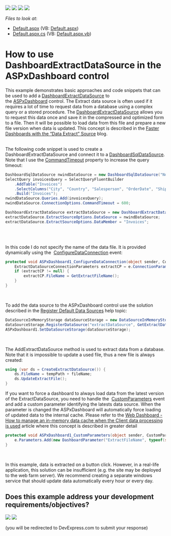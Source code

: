 <!-- default badges list -->
![](https://img.shields.io/endpoint?url=https://codecentral.devexpress.com/api/v1/VersionRange/128580409/16.2.6%2B)
[![](https://img.shields.io/badge/Open_in_DevExpress_Support_Center-FF7200?style=flat-square&logo=DevExpress&logoColor=white)](https://supportcenter.devexpress.com/ticket/details/T506198)
[![](https://img.shields.io/badge/📖_How_to_use_DevExpress_Examples-e9f6fc?style=flat-square)](https://docs.devexpress.com/GeneralInformation/403183)
[![](https://img.shields.io/badge/💬_Leave_Feedback-feecdd?style=flat-square)](#does-this-example-address-your-development-requirementsobjectives)
<!-- default badges end -->
<!-- default file list -->
*Files to look at*:

* [Default.aspx](./CS/ASP_WebDashboard/Default.aspx) (VB: [Default.aspx](./VB/ASP_WebDashboard/Default.aspx))
* [Default.aspx.cs](./CS/ASP_WebDashboard/Default.aspx.cs) (VB: [Default.aspx.vb](./VB/ASP_WebDashboard/Default.aspx.vb))
<!-- default file list end -->
# How to use DashboardExtractDataSource in the ASPxDashboard control


<p>This example demonstrates basic approaches and code snippets that can be used to add a <a href="https://documentation.devexpress.com/Dashboard/clsDevExpressDashboardCommonDashboardExtractDataSourcetopic.aspx">DashboardExtractDataSource</a> to the <a href="https://documentation.devexpress.com/Dashboard/clsDevExpressDashboardWebASPxDashboardtopic.aspx">ASPxDashboard</a> control. The Extract data source is often used if it requires a lot of time to request data from a database using a complex query or a stored procedure. The <a href="https://documentation.devexpress.com/Dashboard/clsDevExpressDashboardCommonDashboardExtractDataSourcetopic.aspx">DashboardExtractDataSource</a> allows you to request this data once and save it in the compressed and optimized form to a file. Then it will be possible to load data from this file and prepare a new file version when data is updated. This concept is described in the <a href="https://community.devexpress.com/blogs/news/archive/2016/08/16/faster-dashboards-with-the-data-extract-source.aspx">Faster Dashboards with the “Data Extract” Source</a> blog.</p>
<p><br>The following code snippet is used to create a DashboardExtractDataSource and connect it to a <a href="https://documentation.devexpress.com/Dashboard/clsDevExpressDashboardCommonDashboardSqlDataSourcetopic.aspx">DashboardSqlDataSource</a>. Note that I use the <a href="https://documentation.devexpress.com/CoreLibraries/DevExpressDataAccessSqlConnectionOptions_CommandTimeouttopic.aspx">CommandTimeout</a> property to increase the query timeout:</p>


```cs
DashboardSqlDataSource nwindDataSource = new DashboardSqlDataSource("Northwind Invoices", "nwindConnection");
SelectQuery invoicesQuery = SelectQueryFluentBuilder
	.AddTable("Invoices")
	.SelectColumns("City", "Country", "Salesperson", "OrderDate", "Shippers.CompanyName", "ProductName", "UnitPrice", "Quantity", "Discount", "ExtendedPrice", "Freight")
	.Build("Invoices");
nwindDataSource.Queries.Add(invoicesQuery);
nwindDataSource.ConnectionOptions.CommandTimeout = 600;

DashboardExtractDataSource extractDataSource = new DashboardExtractDataSource("Invoices Extract Data Source");
extractDataSource.ExtractSourceOptions.DataSource = nwindDataSource;
extractDataSource.ExtractSourceOptions.DataMember = "Invoices";

```

<p> </p>
<br>In this code I do not specify the name of the data file. It is provided dynamically using the  <a href="https://documentation.devexpress.com/Dashboard/DevExpress.DashboardWeb.ASPxDashboard.ConfigureDataConnection.event">ConfigureDataConnection</a> event:</p>

```cs
protected void ASPxDashboard1_ConfigureDataConnection(object sender, ConfigureDataConnectionWebEventArgs e) {
	ExtractDataSourceConnectionParameters extractCP = e.ConnectionParameters as ExtractDataSourceConnectionParameters;
	if (extractCP != null) {
		extractCP.FileName = GetExtractFileName();
	}
}
```

<p> </p>
<p>To add the data source to the ASPxDashboard control use the solution described in the <a href="https://documentation.devexpress.com/Dashboard/CustomDocument116300.aspx">Register Default Data Sources</a> help topic:</p>


```cs
DataSourceInMemoryStorage dataSourceStorage = new DataSourceInMemoryStorage();
dataSourceStorage.RegisterDataSource("extractDataSource", GetExtractDataSource().SaveToXml());
ASPxDashboard1.SetDataSourceStorage(dataSourceStorage);
```

<p> </p>
<p>The AddExtractDataSource method is used to extract data from a database. Note that it is impossible to update a used file, thus a new file is always created:</p>

```cs
using (var ds = CreateExtractDataSource()) {
	ds.FileName = tempPath + fileName;
	ds.UpdateExtractFile();
}
```

<p>If you want to force a dashboard to always load data from the latest version of the ExtractDataSource, you need to handle the  <a href="https://documentation.devexpress.com/Dashboard/DevExpress.DashboardWeb.ASPxDashboard.CustomParameters.event">CustomParameters</a> event and add a custom parameter identifying the latests data source. When the parameter is changed the ASPxDashboard will automatically force loading of updated data to the internal cache. Please refer to the <a href="https://www.devexpress.com/Support/Center/Question/Details/T520250/">Web Dashboard - How to manage an in-memory data cache when the Client data processing is used</a> article where this concept is described in greater detail</p>

```cs
protected void ASPxDashboard1_CustomParameters(object sender, CustomParametersWebEventArgs e) {
	e.Parameters.Add(new DashboardParameter("ExtractFileName", typeof(string), GetExtractFileName()));
}
```
<p> </p>

<p>In this example, data is extracted on a button click. However, in a real-life application, this solution can be insufficient (e.g. the site may be deployed to the web farm server). We recommend creating a separate windows service that should update data automatically every hour or every day.<br>


<!-- feedback -->
## Does this example address your development requirements/objectives?

[<img src="https://www.devexpress.com/support/examples/i/yes-button.svg"/>](https://www.devexpress.com/support/examples/survey.xml?utm_source=github&utm_campaign=web-forms-dashboard-extract-data-source&~~~was_helpful=yes) [<img src="https://www.devexpress.com/support/examples/i/no-button.svg"/>](https://www.devexpress.com/support/examples/survey.xml?utm_source=github&utm_campaign=web-forms-dashboard-extract-data-source&~~~was_helpful=no)

(you will be redirected to DevExpress.com to submit your response)
<!-- feedback end -->
